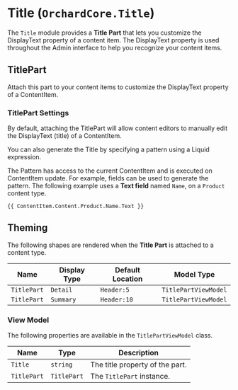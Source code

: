 # Title (`OrchardCore.Title`)

The `Title` module provides a **Title Part** that lets you customize the DisplayText property of a content item. The DisplayText property is used throughout the Admin interface to help you recognize your content items.

## TitlePart

Attach this part to your content items to customize the DisplayText property of a ContentItem.

### TitlePart Settings

By default, attaching the TitlePart will allow content editors to manually edit the DisplayText (title) of a ContentItem.

You can also generate the Title by specifying a pattern using a Liquid expression.

The Pattern has access to the current ContentItem and is executed on ContentItem update. For example, fields can be used to generate the pattern. The following example uses a **Text field** named `Name`, on a `Product` content type.

```liquid
{{ ContentItem.Content.Product.Name.Text }}
```

## Theming

The following shapes are rendered when the **Title Part** is attached to a content type.

| Name        | Display Type | Default Location | Model Type           |
| ----------- | ------------ | ---------------- | -------------------- |
| `TitlePart` | `Detail`     | `Header:5`       | `TitlePartViewModel` |
| `TitlePart` | `Summary`    | `Header:10`      | `TitlePartViewModel` |

### View Model

The following properties are available in the `TitlePartViewModel` class.

| Name        | Type        | Description                     |
| ----------- | ----------- | ------------------------------- |
| `Title`     | `string`    | The title property of the part. |
| `TitlePart` | `TitlePart` | The `TitlePart` instance.       |
